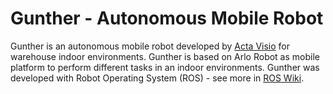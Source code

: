 # Gunther - Autonomous Mobile Robot

Gunther is an autonomous mobile robot developed by [Acta Visio](http://www.acta-visio.com) for warehouse indoor environments. Gunther is based on Arlo Robot as mobile platform to perform different tasks in an indoor environments. Gunther was developed with Robot Operating System (ROS) - see more in [ROS Wiki](https://www.ros.org/).



